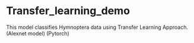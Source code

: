 # Transfer_learning_demo
This model classifies Hymnoptera data using Transfer Learning Approach. (Alexnet model) (Pytorch)
